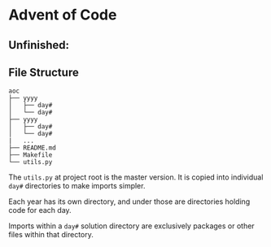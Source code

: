# Advent of Code 

## Unfinished:


## File Structure 
```
aoc  
├── yyyy  
│   ├── day#  
│   └── day#  
├── yyyy 
│   ├── day#  
│   └── day#  
|   ...
├── README.md  
├── Makefile  
└── utils.py  
```

The `utils.py` at project root is the master version.
It is copied into individual `day#` directories to make imports simpler. 

Each year has its own directory, and under those are directories holding code for each day. 

Imports within a `day#` solution directory are exclusively packages or other files within that directory.